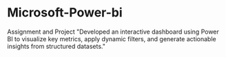 # Microsoft-Power-bi
Assignment and Project
"Developed an interactive dashboard using Power BI to visualize key metrics, apply dynamic filters, and generate actionable insights from structured datasets."

